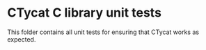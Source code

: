 # CTycat C library unit tests

This folder contains all unit tests for ensuring that CTycat works as expected.
